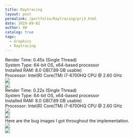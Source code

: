 ```yaml
---
title: Raytracing
layout: post
permalink: /portfolio/Raytracing/prj3.html
date: 2019-09-02
author: XW
catalog: true
tags:
  - Graphics
  - Raytracing
---
```


<div>Render Time: 0.45s (Single Thread)</div>
<div>System Type: 64-bit OS, x64-based processor</div>
<div>Installed RAM: 8.0 GB(7.89 GB usable)</div>
<div>Processor: Intel(R) Core(TM) i7-6700HQ CPU @ 2.60 GHz</div>
<div>
    <img src="{{site.url}}/portfolio/Raytracing/prj3.png" class="post-image" />
</div>

<div>
    <img src="{{site.url}}/portfolio/Raytracing/prj3Z.png" class="post-image" />
</div>

<!-- <div>
This is my current output, the position of the specular light seems a little bit lower than the standard output. 
</div> -->


<div>Render Time: 0.22s (Single Thread)</div>
<div>System Type: 64-bit OS, x64-based processor</div>
<div>Installed RAM: 8.0 GB(7.89 GB usable)</div>
<div>Processor: Intel(R) Core(TM) i7-6700HQ CPU @ 2.60 GHz</div>
<div>
    <img src="{{site.url}}/portfolio/Raytracing/prj3_test3.png" class="post-image" />
</div>

<div>
    <img src="{{site.url}}/portfolio/Raytracing/prj3_test3Z.png" class="post-image" />
</div>

<div>
Here are the bug images I got throughout the implementation.
</div>

<div>
    <img src="{{site.url}}/portfolio/Raytracing/prj3_BUG1.png" class="post-image" />
</div>
<div>
    <img src="{{site.url}}/portfolio/Raytracing/prj3_BUG2.png" class="post-image" />
</div>


